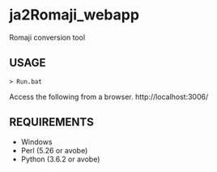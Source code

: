 # ja2Romaji_webapp 
Romaji conversion tool

## USAGE
```
> Run.bat
```

Access the following from a browser. 
http://localhost:3006/

## REQUIREMENTS
- Windows
- Perl (5.26 or avobe)
- Python (3.6.2 or avobe)
